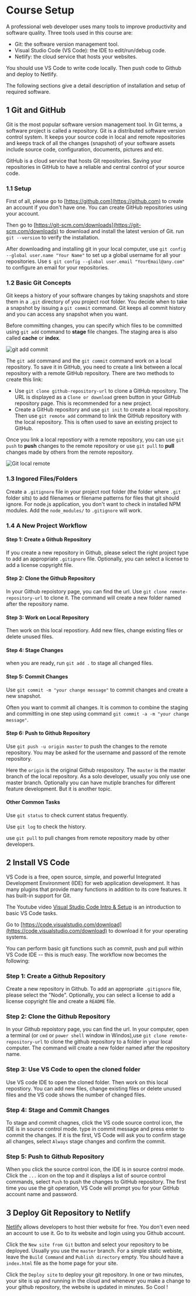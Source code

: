 # Course Setup

A professional web developer uses many tools to improve productivity and software quality. Three tools used in this course are:

- Git: the software version management tool.
- Visual Studio Code (VS Code): the IDE to edit/run/debug code.
- Netlify: the cloud service that hosts your websites.

You should use VS Code to write code locally. Then push code to Github and deploy to Netlify.

The following sections give a detail description of installation and setup of required software.

## 1 Git and GitHub

Git is the most popular software version management tool. In Git terms, a software project is called a repository. Git is a distributed software version control system. It keeps your source code in local and remote repositories and keeps track of all the changes (snapshot) of your software assets include source code, configuration, documents, pictures and etc.

GitHub is a cloud service that hosts Git repositories. Saving your repositories in GitHub to have a reliable and central control of your source code.

### 1.1 Setup

First of all, please go to [https://github.com](https://github.com) to create an account if you don't have one. You can create GitHub repositories using your account.

Then go to [https://git-scm.com/downloads](https://git-scm.com/downloads) to download and install the latest version of Git. run `git --version` to verify the installation.

After downloading and installing git in your local computer, use `git config --global user.name "Your Name"` to set up a global username for all your repositories. Use `$ git config --global user.email "YourEmail@any.com"` to configure an email for your repositories.

### 1.2 Basic Git Concepts

Git keeps a history of your software changes by taking snapshots and store them in a `.git` directory of you project root folder. You decide when to take a snapshot by issuing a `git commit` command. Git keeps all commit history and you can access any snapshot when you want.

Before committing changes, you can specify which files to be committed using `git add` command to **stage** file changes. The staging area is also called **cache** or **index**.

![git add commit](images/git-add-commit.png)

The `git add` command and the `git commit` command work on a local repository. To save it in GitHub, you need to create a link between a local repository with a remote GitHub repository. There are two methods to create this link:

- Use `git clone github-repository-url` to clone a GitHub repository. The URL is displayed as a `Clone or download` green button in your GitHub repository page. This is recommended for a new project.
- Create a GitHub repository and use `git init` to create a local repository. Then use `git remote add` command to link the GitHub repository with the local repository. This is often used to save an existing project to GitHub.

Once you link a local repostiory with a remote repository, you can use `git push` to **push** changes to the remote repository or use `git pull` to **pull** changes made by others from the remote repository.

![Git local remote](./images/git-local-remote.png)

### 1.3 Ingored Files/Folders

Create a `.gitignore` file in your project root folder (the folder where `.git` folder sits) to add filenames or filename patterns for files that git should ignore. For node.js application, you don't want to check in installed NPM modules. Add the `node_modules/` to `.gitignore` will work.

### 1.4 A New Project Workflow

#### Step 1: Create a Github Repository

If you create a new repository in Github, please select the right project type to add an appropriate `.gitignore` file. Optionally, you can select a license to add a license copyright file.

#### Step 2: Clone the Github Repository

In your Github repoistory page, you can find the url. Use `git clone remote-repository-url` to clone it. The command will create a new folder named after the repository name.

#### Step 3: Work on Local Repository

Then work on this local repostiory. Add new files, change existing files or delete unused files.

#### Step 4: Stage Changes

when you are ready, run `git add .` to stage all changed files.

#### Step 5: Commit Changes

Use `git commit -m "your change message"` to commit changes and create a new snapshot.

Often you want to commit all changes. It is common to combine the staging and committing in one step using command `git commit -a -m "your change message"`.

#### Step 6: Push to Github Repository

Use `git push -u origin master` to push the changes to the remote repository. You may be asked for the username and passord of the remote repository.

Here the `origin` is the original Github respository. The `master` is the master branch of the local repository. As a solo developer, usually you only use one master branch. Optionally you can have mutiple branches for different feature development. But it is another topic.

#### Other Common Tasks

Use `git status` to check current status frequently.

Use `git log` to check the history.

use `git pull` to pull changes from remote repository made by other developers.

## 2 Install VS Code

VS Code is a free, open source, simple, and powerful Integrated Development Environment (IDE) for web application development. It has many plugins that provide many functions in addition to its core features. It has built-in support for Git.

The Youtube video [Visual Studio Code Intro & Setup](https://youtu.be/fnPhJHN0jTE) is an introduction to basic VS Code tasks.

Go to [https://code.visualstudio.com/download](https://code.visualstudio.com/download) to download it for your operating systems.

You can perform basic git functions such as commit, push and pull within VS Code IDE -- this is much easy. The workflow now becomes the following:

### Step 1: Create a Github Repository

Create a new repository in Github. To add an appropriate `.gitignore` file, please select the "Node". Optionally, you can select a license to add a license copyright file and create a `README` file.

### Step 2: Clone the Github Repository

In your Github repoistory page, you can find the url. In your computer, open a terminal (or `cmd` or `power shell` window in Windos),use `git clone remote-repository-url` to clone the github repository to a folder in your local computer. The command will create a new folder named after the repository name.

### Step 3: Use VS Code to open the cloned folder

Use VS code IDE to open the cloned folder. Then work on this local repostiory. You can add new files, change existing files or delete unused files and the VS code shows the number of changed files.

### Step 4: Stage and Commit Changes

To stage and commit chagnes, click the VS code source control icon, the IDE is in source control mode. type in commit message and press enter to commit the changes. If it is the first, VS Code will ask you to confirm stage all changes, select `Always` stage changes and confirm the commit.

### Step 5: Push to Github Repository

When you click the source control icon, the IDE is in source control mode. Click the `...` icon on the top and it displays a list of source control commands, select `Push` to push the changes to GitHub repository. The first time you use the git operation, VS Code will prompt you for your GitHub account name and password.

## 3 Deploy Git Repository to Netlify

[Netlify](https://www.netlify.com/) allows developers to host thier website for free. You don't even need an account to use it. Go to its website and login using you Github account.

Click the `New site from Git` button and select your repository to be deployed. Usually you use the `master` branch. For a simple static webiste, leave the `Build Command` and `Publish directory` empty. You should have a `index.html` file as the home page for your site.

Click the `Deploy site` to deploy your git repository. In one or two minutes, your site is up and running in the cloud and whenever you make a change to your github repository, the website is updated in minutes. So Cool !
